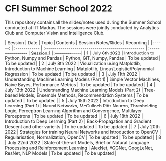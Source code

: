 # CFI Summer School 2022

This repository contains all the slides/notes used during the Summer School conducted at IIT Madras.
The sessions were jointly conducted by Analytics Club and Computer Vision and Intelligence Club.

| Session | Date           | Topic                                               | Contents          | Session Notes/Slides | Recording     |
| :-----: | :------------  | :-------------------------------------------------- | :---------------- | [Session 1](/Session_1/) | :-------------|
| 1       | July 6th 2022  | Introduction to Python, Numpy and Pandas            | Python, GiT, Numpy, Pandas     | To be updated        | To be updated |
| 2       | July 8th 2022  | Visualization using Matplotlib, Introduction to Machine Learning | Matplotlib, Linear/Logistic/Polynomial Regression | To be updated        | To be updated |
| 3       | July 11th 2022 | Understanding Machine Learning Models (Part 1)      | Simple Vector Machines, Naive Bayes, Performance Metrics | To be updated        | To be updated |
| 4       | July 13th 2022 | Understanding Machine Learning Models (Part 2)      | Tree-based Models, Ensemble Methods, Recommendation Systems | To be updated        | To be updated |
| 5       | July 15th 2022 | Introduction to Deep Learning (Part 1)              | Neural Networks, McCulloch Pitts Neuron, Thresholding Logic, Perceptron Learning Algorithm and Convergence, Multilayer Perceptrons | To be updated        | To be updated |
| 6       | July 18th 2022 | Introduction to Deep Learning (Part 2)              | Back-Propagation and Gradient Descent and other varients | To be updated        | To be updated |
| 7       | July 20th 2022 | Strategies for training Neural Networks and Introduction to OpenCV | Regularisation, Normalization, OpenCV     | To be updated        | To be updated |
| 8       | July 22nd 2022 | State-of-the-art Models, Brief on Natural Language Processing and Reinforcement Learning | AlexNet, VGGNet, GoogLeNet, ResNet, NLP Models | To be updated        | To be updated |


